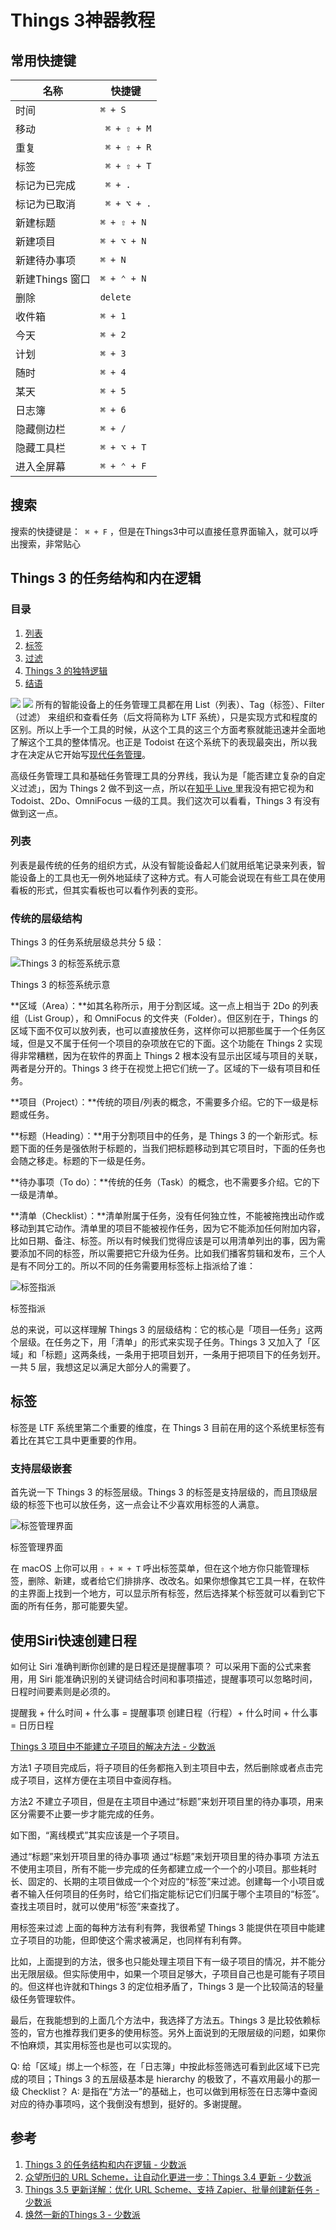 # Things 3神器教程

##  常用快捷键

| 名称 | 快捷键 |  
| --- | --- |
| 时间 |  `⌘ + S `   |
| 移动 |  ` ⌘ + ⇧ + M`   |
| 重复 |  ` ⌘ + ⇧ + R`   |
| 标签 |  ` ⌘ + ⇧ + T`   |
| 标记为已完成 |  ` ⌘ + .`   |
| 标记为已取消 |  ` ⌘ + ⌥ + .` |
| 新建标题 | `⌘ + ⇧ + N`  |
| 新建项目 | `⌘ + ⌥ + N`  |
| 新建待办事项 | `⌘ + N`  |
| 新建Things 窗口 | `⌘ + ⌃ + N`  |
| 删除 |  `delete `   |
|  收件箱  |  `⌘ + 1 `   |
|  今天  |  `⌘ + 2 `   |
|  计划  |  `⌘ + 3 `   |
|  随时  |  `⌘ + 4 `   |
|  某天  |  `⌘ + 5 `   |
|  日志簿  |  `⌘ + 6 `   |
|  隐藏侧边栏  |  `⌘ + / `   |
|  隐藏工具栏  |  `⌘ + ⌥ + T `   |
|  进入全屏幕  |  `⌘ + ⌃ + F `   |

 ##  搜索
 
搜索的快捷键是：` ⌘ + F` ，但是在Things3中可以直接任意界面输入，就可以呼出搜索，非常贴心

##  Things 3 的任务结构和内在逻辑

### 目录

1.  [列表](https://sspai.com/post/39364#%E5%88%97%E8%A1%A8)
2.  [标签](https://sspai.com/post/39364#%E6%A0%87%E7%AD%BE)
3.  [过滤](https://sspai.com/post/39364#%E8%BF%87%E6%BB%A4)
4.  [Things 3 的独特逻辑](https://sspai.com/post/39364#Things%203%20%E7%9A%84%E7%8B%AC%E7%89%B9%E9%80%BB%E8%BE%91)
5.  [结语](https://sspai.com/post/39364#%E7%BB%93%E8%AF%AD)

![](http://oc98nass3.bkt.clouddn.com/15161872521491.jpg)
![](http://oc98nass3.bkt.clouddn.com/15162451517496.jpg)
所有的智能设备上的任务管理工具都在用 List（列表）、Tag（标签）、Filter（过滤） 来组织和查看任务（后文将简称为 LTF 系统），只是实现方式和程度的区别。所以上手一个工具的时候，从这个工具的这三个方面考察就能迅速并全面地了解这个工具的整体情况。也正是 Todoist 在这个系统下的表现最突出，所以我才在决定从它开始写[现代任务管理](https://sspai.com/post/38985 "现代任务管理")。

高级任务管理工具和基础任务管理工具的分界线，我认为是「能否建立复杂的自定义过滤」，因为 Things 2 做不到这一点，所以在[知乎 Live ](https://www.zhihu.com/lives/users/49f5a9a90f97745d59622db268528562 "知乎 Live ")里我没有把它视为和 Todoist、2Do、OmniFocus 一级的工具。我们这次可以看看，Things 3 有没有做到这一点。

### 列表

列表是最传统的任务的组织方式，从没有智能设备起人们就用纸笔记录来列表，智能设备上的工具也无一例外地延续了这种方式。有人可能会说现在有些工具在使用看板的形式，但其实看板也可以看作列表的变形。

### 传统的层级结构

Things 3 的任务系统层级总共分 5 级：

![Things 3 的标签系统示意](https://cdn.sspai.com/2017/05/23/b208d81d4da2d6df9d184db82a5053c1.png?imageView2/2/w/1120/q/90/interlace/1/ignore-error/1 "Things 3 的标签系统示意")

Things 3 的标签系统示意

**区域（Area）：**如其名称所示，用于分割区域。这一点上相当于 2Do 的列表组（List Group），和 OmniFocus 的文件夹（Folder）。但区别在于，Things 的区域下面不仅可以放列表，也可以直接放任务，这样你可以把那些属于一个任务区域，但是又不属于任何一个项目的杂项放在它的下面。这个功能在 Things 2 实现得非常糟糕，因为在软件的界面上 Things 2 根本没有显示出区域与项目的关联，两者是分开的。Things 3 终于在视觉上把它们统一了。区域的下一级有项目和任务。

**项目（Project）：**传统的项目/列表的概念，不需要多介绍。它的下一级是标题或任务。

**标题（Heading）：**用于分割项目中的任务，是 Things 3 的一个新形式。标题下面的任务是强依附于标题的，当我们把标题移动到其它项目时，下面的任务也会随之移走。标题的下一级是任务。

**待办事项（To do）：**传统的任务（Task）的概念，也不需要多介绍。它的下一级是清单。

**清单（Checklist）：**清单附属于任务，没有任何独立性，不能被拖拽出动作或移动到其它动作。清单里的项目不能被视作任务，因为它不能添加任何附加内容，比如日期、备注、标签。所以有时候我们觉得应该是可以用清单列出的事，因为需要添加不同的标签，所以需要把它升级为任务。比如我们播客剪辑和发布，三个人是有不同分工的。所以不同的任务需要用标签标上指派给了谁：

![标签指派](https://cdn.sspai.com/2017/05/23/5330f5df859f530472a6140219cce99f.png?imageView2/2/w/1120/q/90/interlace/1/ignore-error/1 "标签指派")

标签指派

总的来说，可以这样理解 Things 3 的层级结构：它的核心是「项目—任务」这两个层级。在任务之下，用「清单」的形式来实现子任务。Things 3 又加入了「区域」和「标题」这两条线，一条用于把项目划开，一条用于把项目下的任务划开。一共 5 层，我想这足以满足大部分人的需要了。

## 标签

标签是 LTF 系统里第二个重要的维度，在 Things 3 目前在用的这个系统里标签有着比在其它工具中更重要的作用。

### 支持层级嵌套

首先说一下 Things 3 的标签层级。Things 3 的标签是支持层级的，而且顶级层级的标签下也可以放任务，这一点会让不少喜欢用标签的人满意。

![标签管理界面](https://cdn.sspai.com/2017/05/24/91c1d5d3e5541ca8fb6006f6ab0157d4.png?imageView2/2/w/1120/q/90/interlace/1/ignore-error/1 "标签管理界面")

标签管理界面

在 macOS 上你可以用 `⇧ + ⌘ + T` 呼出标签菜单，但在这个地方你只能管理标签，删除、新建，或者给它们排排序、改改名。如果你想像其它工具一样，在软件的主界面上找到一个地方，可以显示所有标签，然后选择某个标签就可以看到它下面的所有任务，那可能要失望。


## 使用Siri快速创建日程

如何让 Siri 准确判断你创建的是日程还是提醒事项？ 可以采用下面的公式来套用，用 Siri 能准确识别的关键词结合时间和事项描述，提醒事项可以忽略时间，日程时间要素则是必须的。

提醒我 + 什么时间 + 什么事 = 提醒事项
创建日程（行程）+ 什么时间 + 什么事 = 日历日程

[Things 3 项目中不能建立子项目的解决方法 - 少数派](https://sspai.com/post/39653)

方法1
子项目完成后，将子项目的任务都拖入到主项目中去，然后删除或者点击完成子项目，这样方便在主项目中查阅存档。

方法2
不建立子项目，但是在主项目中通过“标题”来划开项目里的待办事项，用来区分需要不止要一步才能完成的任务。

如下图，“离线模式”其实应该是一个子项目。

通过“标题”来划开项目里的待办事项
通过“标题”来划开项目里的待办事项
方法五
不使用主项目，所有不能一步完成的任务都建立成一个一个的小项目。那些耗时长、固定的、长期的主项目做成一个个对应的“标签”来过滤。创建每一个小项目或者不输入任何项目的任务时，给它们指定能标记它们归属于哪个主项目的“标签”。查找主项目时，就可以使用“标签”来查找了。

用标签来过滤
上面的每种方法有利有弊，我很希望 Things 3 能提供在项目中能建立子项目的功能，但即使这个需求被满足，也同样有利有弊。

比如，上面提到的方法，很多也只能处理主项目下有一级子项目的情况，并不能分出无限层级。但实际使用中，如果一个项目足够大，子项目自己也是可能有子项目的。但这样也许就和Things 3 的定位相矛盾了，Things 3 是一个比较简洁的轻量级任务管理软件。

最后，在我能想到的上面几个方法中，我选择了方法五。Things 3 是比较依赖标签的，官方也推荐我们更多的使用标签。另外上面说到的无限层级的问题，如果你不怕麻烦，其实用标签也是也可以实现的。

Q: 给「区域」绑上一个标签，在「日志簿」中按此标签筛选可看到此区域下已完成的项目；Things 3 的五层级基本是 hierarchy 的极致了，不喜欢用最小的那一级 Checklist？
A: 是指在“方法一”的基础上，也可以做到用标签在日志簿中查阅对应的待办事项吗，这个我倒没有想到，挺好的。多谢提醒。




## 参考

1.  [Things 3 的任务结构和内在逻辑 - 少数派](https://sspai.com/post/39364)
2. [众望所归的 URL Scheme，让自动化更进一步：Things 3.4 更新 - 少数派](https://sspai.com/post/43538)
3. [Things 3.5 更新详解：优化 URL Scheme、支持 Zapier、批量创建新任务 - 少数派](https://sspai.com/post/44357)
4. [焕然一新的Things 3 - 少数派](https://sspai.com/post/40248)



